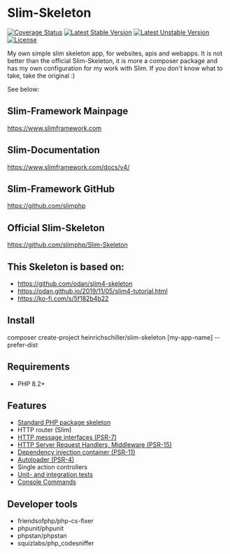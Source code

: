 # Slim-Skeleton

[![Coverage Status](https://coveralls.io/repos/github/heinrichschiller/Slim-Skeleton/badge.svg?branch=main)](https://coveralls.io/github/heinrichschiller/Slim-Skeleton?branch=main)
[![Latest Stable Version](https://poser.pugx.org/heinrichschiller/slim-skeleton/v)](//packagist.org/packages/heinrichschiller/slim-skeleton)
[![Latest Unstable Version](https://poser.pugx.org/heinrichschiller/slim-skeleton/v/unstable)](//packagist.org/packages/heinrichschiller/slim-skeleton)
[![License](https://poser.pugx.org/heinrichschiller/slim-skeleton/license)](//packagist.org/packages/heinrichschiller/slim-skeleton)

My own simple slim skeleton app, for websites, apis and webapps. It is not better than the official Slim-Skeleton, it is more a composer package and has my own configuration for my work with Slim. If you don't know what to take, take the original :)

See below:

## Slim-Framework Mainpage

https://www.slimframework.com

## Slim-Documentation

https://www.slimframework.com/docs/v4/

## Slim-Framework GitHub

https://github.com/slimphp

## Official Slim-Skeleton

https://github.com/slimphp/Slim-Skeleton

## This Skeleton is based on:

- https://github.com/odan/slim4-skeleton
- https://odan.github.io/2019/11/05/slim4-tutorial.html
- https://ko-fi.com/s/5f182b4b22

## Install

composer create-project heinrichschiller/slim-skeleton [my-app-name] --prefer-dist

## Requirements

- PHP 8.2+

## Features

* [Standard PHP package skeleton](https://github.com/php-pds/skeleton)
* HTTP router (Slim)
* [HTTP message interfaces (PSR-7)](https://www.php-fig.org/psr/psr-7/)
* [HTTP Server Request Handlers, Middleware (PSR-15)](https://www.php-fig.org/psr/psr-15/)
* [Dependency injection container (PSR-11)](https://www.php-fig.org/psr/psr-11/)
* [Autoloader (PSR-4)](https://www.php-fig.org/psr/psr-4/)
* Single action controllers
* [Unit- and integration tests](https://phpunit.de/)
* [Console Commands](https://symfony.com/doc/current/components/console.html)

## Developer tools

- friendsofphp/php-cs-fixer
- phpunit/phpunit
- phpstan/phpstan
- squizlabs/php_codesniffer
